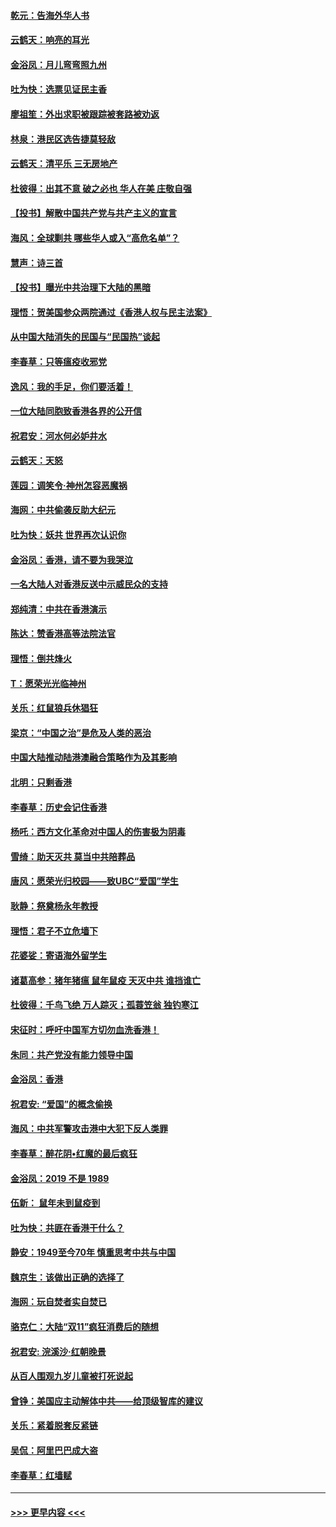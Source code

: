 #### [乾元：告海外华人书](../pages/nsc993/n11684044.md?t=11271644) 
#### [云鹤天：响亮的耳光](../pages/nsc993/n11684254.md?t=11271644) 
#### [金浴凤：月儿弯弯照九州](../pages/nsc993/n11684231.md?t=11271644) 
#### [吐为快：选票见证民主香](../pages/nsc993/n11684206.md?t=11271644) 
#### [廖祖笙：外出求职被跟踪被套路被劝返](../pages/nsc993/n11683874.md?t=11271644) 
#### [林泉：港民区选告捷莫轻敌](../pages/nsc993/n11683930.md?t=11271644) 
#### [云鹤天：清平乐 三无房地产](../pages/nsc993/n11681521.md?t=11271644) 
#### [杜彼得：出其不意 破之必也 华人在美 庄敬自强](../pages/nsc993/n11679554.md?t=11271644) 
#### [【投书】解散中国共产党与共产主义的宣言](../pages/nsc993/n11679177.md?t=11271644) 
#### [海风：全球剿共 哪些华人或入“高危名单”？](../pages/nsc993/n11678617.md?t=11271644) 
#### [慧声：诗三首](../pages/nsc993/n11678848.md?t=11271644) 
#### [【投书】曝光中共治理下大陆的黑暗](../pages/nsc993/n11678674.md?t=11271644) 
#### [理悟：贺美国参众两院通过《香港人权与民主法案》](../pages/nsc993/n11678104.md?t=11271644) 
#### [从中国大陆消失的民国与“民国热”谈起](../pages/nsc993/n11678075.md?t=11271644) 
#### [李春草：只等瘟疫收邪党](../pages/nsc993/n11677308.md?t=11271644) 
#### [逸风：我的手足，你们要活着！](../pages/nsc993/n11676352.md?t=11271644) 
#### [一位大陆同胞致香港各界的公开信](../pages/nsc993/n11675761.md?t=11271644) 
#### [祝君安：河水何必妒井水](../pages/nsc993/n11675746.md?t=11271644) 
#### [云鹤天：天怒](../pages/nsc993/n11675718.md?t=11271644) 
#### [莲园：调笑令‧神州怎容恶魔祸](../pages/nsc993/n11675648.md?t=11271644) 
#### [海网：中共偷袭反助大纪元](../pages/nsc993/n11673515.md?t=11271644) 
#### [吐为快：妖共 世界再次认识你](../pages/nsc993/n11673506.md?t=11271644) 
#### [金浴凤：香港，请不要为我哭泣](../pages/nsc993/n11673248.md?t=11271644) 
#### [一名大陆人对香港反送中示威民众的支持](../pages/nsc993/n11672615.md?t=11271644) 
#### [郑纯清：中共在香港演示](../pages/nsc993/n11670539.md?t=11271644) 
#### [陈达：赞香港高等法院法官](../pages/nsc993/n11669542.md?t=11271644) 
#### [理悟：倒共烽火](../pages/nsc993/n11668844.md?t=11271644) 
#### [T：愿荣光光临神州](../pages/nsc993/n11668421.md?t=11271644) 
#### [关乐：红鼠狼兵休猖狂](../pages/nsc993/n11668378.md?t=11271644) 
#### [梁京：“中国之治”是危及人类的恶治](../pages/nsc993/n11668328.md?t=11271644) 
#### [中国大陆推动陆港澳融合策略作为及其影响](../pages/nsc993/n11668157.md?t=11271644) 
#### [北明：只剩香港](../pages/nsc993/n11668002.md?t=11271644) 
#### [李春草：历史会记住香港](../pages/nsc993/n11667927.md?t=11271644) 
#### [杨吒：西方文化革命对中国人的伤害极为阴毒](../pages/nsc993/n11664521.md?t=11271644) 
#### [雪绮：助天灭共 莫当中共陪葬品](../pages/nsc993/n11662650.md?t=11271644) 
#### [唐风：愿荣光归校园——致UBC“爱国”学生](../pages/nsc993/n11662194.md?t=11271644) 
#### [耿静：祭奠杨永年教授](../pages/nsc993/n11662514.md?t=11271644) 
#### [理悟：君子不立危墙下](../pages/nsc993/n11662172.md?t=11271644) 
#### [花婆娑：寄语海外留学生](../pages/nsc993/n11662121.md?t=11271644) 
#### [诸葛高参：猪年猪瘟 鼠年鼠疫 天灭中共 谁挡谁亡](../pages/nsc993/n11661980.md?t=11271644) 
#### [杜彼得：千鸟飞绝 万人踪灭；孤蓑笠翁 独钓寒江](../pages/nsc993/n11661170.md?t=11271644) 
#### [宋征时：呼吁中国军方切勿血洗香港！](../pages/nsc993/n11415318.md?t=11271644) 
#### [朱同：共产党没有能力领导中国](../pages/nsc993/n11660421.md?t=11271644) 
#### [金浴凤：香港](../pages/nsc993/n11660419.md?t=11271644) 
#### [祝君安: “爱国”的概念偷换](../pages/nsc993/n11659706.md?t=11271644) 
#### [海风：中共军警攻击港中大犯下反人类罪](../pages/nsc993/n11659632.md?t=11271644) 
#### [李春草：醉花阴•红魔的最后疯狂](../pages/nsc993/n11659287.md?t=11271644) 
#### [金浴凤：2019 不是 1989](../pages/nsc993/n11657663.md?t=11271644) 
#### [伍新： 鼠年未到鼠疫到](../pages/nsc993/n11655098.md?t=11271644) 
#### [吐为快：共匪在香港干什么？](../pages/nsc993/n11654891.md?t=11271644) 
#### [静安：1949至今70年 慎重思考中共与中国](../pages/nsc993/n11651244.md?t=11271644) 
#### [魏京生：该做出正确的选择了](../pages/nsc993/n11653084.md?t=11271644) 
#### [海网：玩自焚者实自焚已](../pages/nsc993/n11652423.md?t=11271644) 
#### [骆克仁：大陆“双11”疯狂消费后的随想](../pages/nsc993/n11652305.md?t=11271644) 
#### [祝君安: 浣溪沙·红朝晚景](../pages/nsc993/n11652258.md?t=11271644) 
#### [从百人围观九岁儿童被打死说起](../pages/nsc993/n11651030.md?t=11271644) 
#### [曾铮：美国应主动解体中共——给顶级智库的建议](../pages/nsc993/n11649888.md?t=11271644) 
#### [关乐：紧着脱套反紧链](../pages/nsc993/n11649069.md?t=11271644) 
#### [吴侃：阿里巴巴成大盗](../pages/nsc993/n11645523.md?t=11271644) 
#### [李春草：红墙赋](../pages/nsc993/n11646389.md?t=11271644) 

----
#### [ >>> 更早内容 <<< ](../indexes/nsc993-earlier.md)
